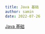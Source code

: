```yaml
title: Java 基础
author: samin
date: 2022-07-26
```

[Java 基础](https://gaudy-feels-700.notion.site/Java-809a0cd375974c30925be059e0f71be6)